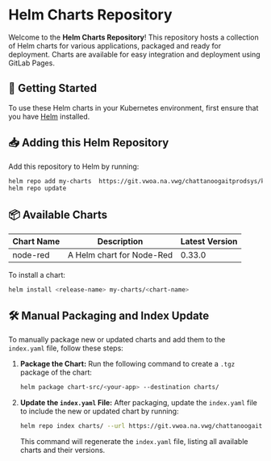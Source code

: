 
# Helm Charts Repository

Welcome to the **Helm Charts Repository**! This repository hosts a collection of Helm charts for various applications, packaged and ready for deployment. Charts are available for easy integration and deployment using GitLab Pages.

## 🚀 Getting Started

To use these Helm charts in your Kubernetes environment, first ensure that you have [Helm](https://helm.sh/docs/intro/install/) installed.

## 📥 Adding this Helm Repository

Add this repository to Helm by running:
```bash
helm repo add my-charts  https://git.vwoa.na.vwg/chattanoogaitprodsys/kubecluster/helm-charts/charts
helm repo update
```

## 📦 Available Charts

| Chart Name | Description                | Latest Version |
|------------|----------------------------|----------------|
| node-red   | A Helm chart for Node-Red  | 0.33.0        |

To install a chart:
```bash
helm install <release-name> my-charts/<chart-name>
```

## 🛠 Manual Packaging and Index Update

To manually package new or updated charts and add them to the `index.yaml` file, follow these steps:

1. **Package the Chart:**
   Run the following command to create a `.tgz` package of the chart:
   ```bash
   helm package chart-src/<your-app> --destination charts/
   ```

2. **Update the `index.yaml` File:**
   After packaging, update the `index.yaml` file to include the new or updated chart by running:
   ```bash
   helm repo index charts/ --url https://git.vwoa.na.vwg/chattanoogaitprodsys/kubecluster/helm-charts/charts
   ```

   This command will regenerate the `index.yaml` file, listing all available charts and their versions.

